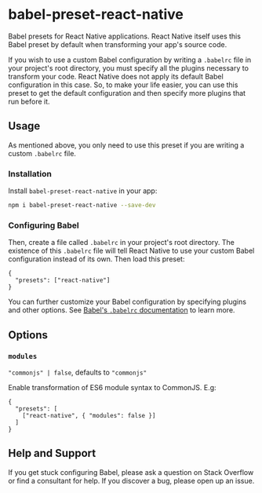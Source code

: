 # babel-preset-react-native

Babel presets for React Native applications. React Native itself uses this Babel preset by default when transforming your app's source code.

If you wish to use a custom Babel configuration by writing a `.babelrc` file in your project's root directory, you must specify all the plugins necessary to transform your code. React Native does not apply its default Babel configuration in this case. So, to make your life easier, you can use this preset to get the default configuration and then specify more plugins that run before it.

## Usage

As mentioned above, you only need to use this preset if you are writing a custom `.babelrc` file.

### Installation

Install `babel-preset-react-native` in your app:
```sh
npm i babel-preset-react-native --save-dev
```

### Configuring Babel

Then, create a file called `.babelrc` in your project's root directory. The existence of this `.babelrc` file will tell React Native to use your custom Babel configuration instead of its own. Then load this preset:
```
{
  "presets": ["react-native"]
}
```

You can further customize your Babel configuration by specifying plugins and other options. See [Babel's `.babelrc` documentation](https://babeljs.io/docs/usage/babelrc/) to learn more.

## Options ##

### `modules`

`"commonjs" | false`, defaults to `"commonjs"`

Enable transformation of ES6 module syntax to CommonJS. E.g:
```
{
  "presets": [
    ["react-native", { "modules": false }]
  ]
}
```

## Help and Support

If you get stuck configuring Babel, please ask a question on Stack Overflow or find a consultant for help. If you discover a bug, please open up an issue.
